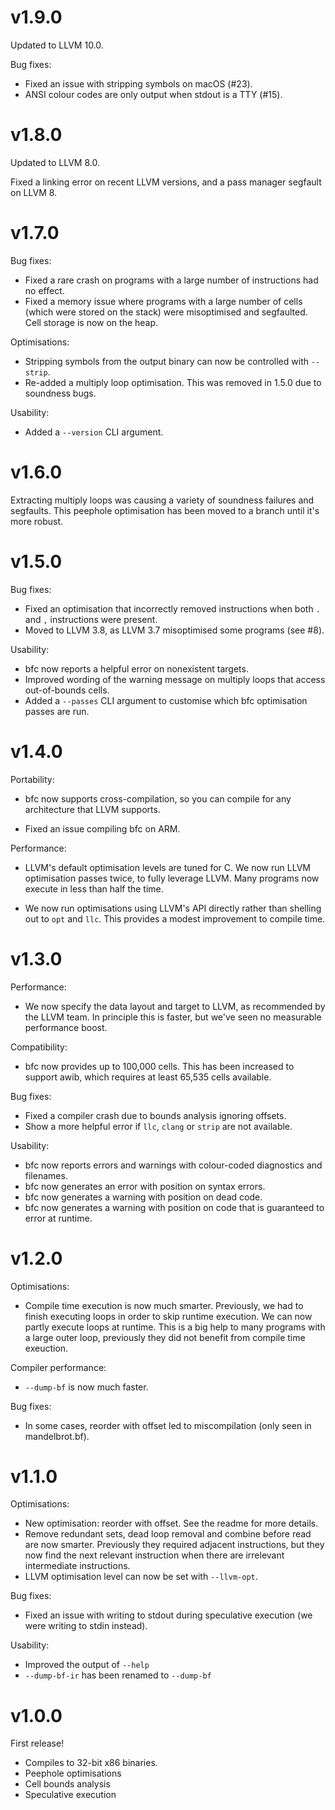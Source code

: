 # v1.9.0

Updated to LLVM 10.0.

Bug fixes:

* Fixed an issue with stripping symbols on macOS (#23).
* ANSI colour codes are only output when stdout is a TTY (#15).

# v1.8.0

Updated to LLVM 8.0.

Fixed a linking error on recent LLVM versions, and a pass manager
segfault on LLVM 8.

# v1.7.0

Bug fixes:

* Fixed a rare crash on programs with a large number of instructions
  had no effect.
* Fixed a memory issue where programs with a large number of cells
  (which were stored on the stack) were misoptimised and
  segfaulted. Cell storage is now on the heap.

Optimisations:

* Stripping symbols from the output binary can now be controlled with
  `--strip`.
* Re-added a multiply loop optimisation. This was removed in 1.5.0 due to
  soundness bugs.

Usability:

* Added a `--version` CLI argument.

# v1.6.0

Extracting multiply loops was causing a variety of soundness failures
and segfaults. This peephole optimisation has been moved to a branch
until it's more robust.

# v1.5.0

Bug fixes:

* Fixed an optimisation that incorrectly removed instructions when
  both `.` and `,` instructions were present.
* Moved to LLVM 3.8, as LLVM 3.7 misoptimised some programs (see #8).

Usability:

* bfc now reports a helpful error on nonexistent targets.
* Improved wording of the warning message on multiply loops that
  access out-of-bounds cells.
* Added a `--passes` CLI argument to customise which bfc optimisation
  passes are run.

# v1.4.0

Portability:

* bfc now supports cross-compilation, so you can compile for any
  architecture that LLVM supports.

* Fixed an issue compiling bfc on ARM.

Performance:

* LLVM's default optimisation levels are tuned for C. We now run LLVM
  optimisation passes twice, to fully leverage LLVM. Many programs now
  execute in less than half the time.

* We now run optimisations using LLVM's API directly rather than
  shelling out to `opt` and `llc`. This provides a modest improvement
  to compile time.

# v1.3.0

Performance:

* We now specify the data layout and target to LLVM, as recommended
  by the LLVM team. In principle this is faster, but we've seen no
  measurable performance boost.

Compatibility:

* bfc now provides up to 100,000 cells. This has been increased to
  support awib, which requires at least 65,535 cells available.

Bug fixes:

* Fixed a compiler crash due to bounds analysis ignoring offsets.
* Show a more helpful error if `llc`, `clang` or `strip` are not
  available.

Usability:

* bfc now reports errors and warnings with colour-coded diagnostics
  and filenames.
* bfc now generates an error with position on syntax errors.
* bfc now generates a warning with position on dead code.
* bfc now generates a warning with position on code that is guaranteed
  to error at runtime.

# v1.2.0

Optimisations:

* Compile time execution is now much smarter. Previously, we had to
finish executing loops in order to skip runtime execution. We can now
partly execute loops at runtime. This is a big help to many programs
with a large outer loop, previously they did not benefit from compile
time exeuction.

Compiler performance:

* `--dump-bf` is now much faster.

Bug fixes:

* In some cases, reorder with offset led to miscompilation
(only seen in mandelbrot.bf).

# v1.1.0

Optimisations:

* New optimisation: reorder with offset. See the readme for more
  details.
* Remove redundant sets, dead loop removal and combine before read are
  now smarter. Previously they required adjacent instructions, but
  they now find the next relevant instruction when there are
  irrelevant intermediate instructions.
* LLVM optimisation level can now be set with `--llvm-opt`.

Bug fixes:

* Fixed an issue with writing to stdout during speculative execution
  (we were writing to stdin instead).

Usability:

* Improved the output of `--help`
* `--dump-bf-ir` has been renamed to `--dump-bf`

# v1.0.0

First release!

* Compiles to 32-bit x86 binaries.
* Peephole optimisations
* Cell bounds analysis
* Speculative execution
